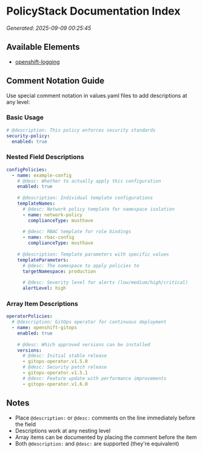 # PolicyStack Documentation Index

*Generated: 2025-09-09 00:25:45*

## Available Elements

- [openshift-logging](./openshift-logging.md)

## Comment Notation Guide

Use special comment notation in values.yaml files to add descriptions at any level:

### Basic Usage

```yaml
# @description: This policy enforces security standards
security-policy:
  enabled: true
```

### Nested Field Descriptions

```yaml
configPolicies:
  - name: example-config
    # @desc: Whether to actually apply this configuration
    enabled: true
    
    # @description: Individual template configurations
    templateNames:
      # @desc: Network policy template for namespace isolation
      - name: network-policy
        complianceType: musthave
      
      # @desc: RBAC template for role bindings
      - name: rbac-config
        complianceType: musthave
    
    # @description: Template parameters with specific values
    templateParameters:
      # @desc: The namespace to apply policies to
      targetNamespace: production
      
      # @desc: Severity level for alerts (low/medium/high/critical)
      alertLevel: high
```

### Array Item Descriptions

```yaml
operatorPolicies:
  # @description: GitOps operator for continuous deployment
  - name: openshift-gitops
    enabled: true
    
    # @desc: Which approved versions can be installed
    versions:
      # @desc: Initial stable release
      - gitops-operator.v1.5.0
      # @desc: Security patch release
      - gitops-operator.v1.5.1
      # @desc: Feature update with performance improvements
      - gitops-operator.v1.6.0
```

## Notes

- Place `@description:` or `@desc:` comments on the line immediately before the field
- Descriptions work at any nesting level
- Array items can be documented by placing the comment before the item
- Both `@description:` and `@desc:` are supported (they're equivalent)